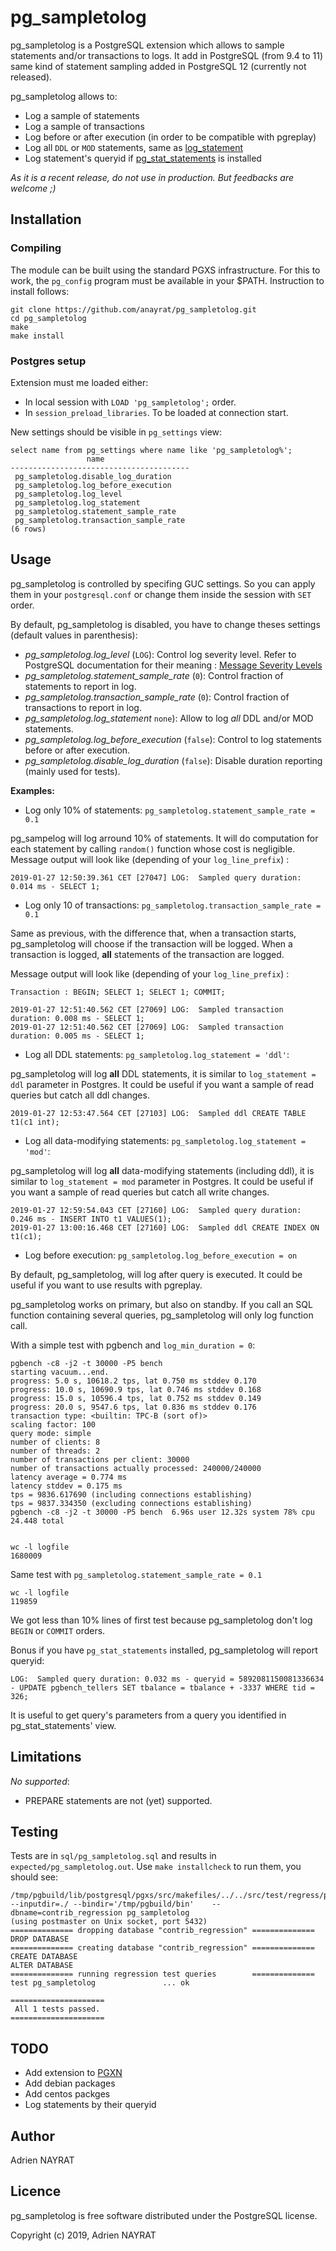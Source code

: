 # pg_sampletolog

pg_sampletolog is a PostgreSQL extension which allows to sample statements and/or transactions to logs. It add in PostgreSQL (from 9.4 to 11) same kind of statement sampling added in PostgreSQL 12 (currently not released).

pg_sampletolog allows to:

  * Log a sample of statements
  * Log a sample of transactions
  * Log before or after execution (in order to be compatible with pgreplay)
  * Log all `DDL` or `MOD` statements, same as [log_statement](https://www.postgresql.org/docs/current/runtime-config-logging.html#GUC-LOG-STATEMENT)
  * Log statement's queryid if [pg_stat_statements](https://www.postgresql.org/docs/current/pgstatstatements.html) is installed


*As it is a recent release, do not use in production. But feedbacks are welcome ;)*

## Installation

### Compiling

The module can be built using the standard PGXS infrastructure. For this to work, the `pg_config` program must be available in your $PATH. Instruction to install follows:

```
git clone https://github.com/anayrat/pg_sampletolog.git
cd pg_sampletolog
make
make install
```

### Postgres setup

Extension must me loaded either:

  * In local session with `LOAD 'pg_sampletolog';` order.
  * In `session_preload_libraries`. To be loaded at connection start.

New settings should be visible in `pg_settings` view:

```
select name from pg_settings where name like 'pg_sampletolog%';
                 name                 
----------------------------------------
 pg_sampletolog.disable_log_duration
 pg_sampletolog.log_before_execution
 pg_sampletolog.log_level
 pg_sampletolog.log_statement
 pg_sampletolog.statement_sample_rate
 pg_sampletolog.transaction_sample_rate
(6 rows)
```


## Usage

pg_sampletolog is controlled by specifing GUC settings. So you can apply them in your `postgresql.conf` or change them inside the session with `SET` order.

By default, pg_sampletolog is disabled, you have to change theses settings (default values in parenthesis):

  * *pg_sampletolog.log_level* (`LOG`): Control log severity level. Refer to PostgreSQL documentation for their meaning : [Message Severity Levels](https://www.postgresql.org/docs/current/runtime-config-logging.html#RUNTIME-CONFIG-SEVERITY-LEVELS)
  * *pg_sampletolog.statement_sample_rate* (`0`): Control fraction of statements to report in log.
  * *pg_sampletolog.transaction_sample_rate* (`0`): Control fraction of transactions to report in log.
  * *pg_sampletolog.log_statement* `none`): Allow to log *all* DDL and/or MOD statements.
  * *pg_sampletolog.log_before_execution* (`false`): Control to log statements before or after execution.
  * *pg_sampletolog.disable_log_duration* (`false`): Disable duration reporting (mainly used for tests).


**Examples:**

  * Log only 10% of statements: `pg_sampletolog.statement_sample_rate = 0.1`

pg_sampelog will log arround 10% of statements. It will do computation for each statement by calling `random()` function whose cost is negligible. Message output will look like (depending of your `log_line_prefix`) :
```
2019-01-27 12:50:39.361 CET [27047] LOG:  Sampled query duration: 0.014 ms - SELECT 1;
```

  * Log only 10 of transactions: `pg_sampletolog.transaction_sample_rate = 0.1`

Same as previous, with the difference that, when a transaction starts, pg_sampletolog will choose if the transaction will be logged. When a transaction is logged, **all** statements of the transaction are logged.

Message output will look like (depending of your `log_line_prefix`) :
```
Transaction : BEGIN; SELECT 1; SELECT 1; COMMIT;

2019-01-27 12:51:40.562 CET [27069] LOG:  Sampled transaction duration: 0.008 ms - SELECT 1;
2019-01-27 12:51:40.562 CET [27069] LOG:  Sampled transaction duration: 0.005 ms - SELECT 1;
```

  * Log all DDL statements: `pg_sampletolog.log_statement = 'ddl'`:

pg_sampletolog will log **all** DDL statements, it is similar to `log_statement = ddl` parameter in Postgres. It could be useful if you want a sample of read queries but catch all ddl changes.

```
2019-01-27 12:53:47.564 CET [27103] LOG:  Sampled ddl CREATE TABLE t1(c1 int);
```

  * Log all data-modifying statements: `pg_sampletolog.log_statement = 'mod'`:

pg_sampletolog will log **all** data-modifying statements (including ddl), it is similar to `log_statement = mod` parameter in Postgres. It could be useful if you want a sample of read queries but catch all write changes.

```
2019-01-27 12:59:54.043 CET [27160] LOG:  Sampled query duration: 0.246 ms - INSERT INTO t1 VALUES(1);
2019-01-27 13:00:16.468 CET [27160] LOG:  Sampled ddl CREATE INDEX ON t1(c1);
```

  * Log before execution: `pg_sampletolog.log_before_execution = on`

By default, pg_sampletolog, will log after query is executed. It could be useful if you want to use results with pgreplay.


pg_sampletolog works on primary, but also on standby. If you call an SQL function containing several queries, pg_sampletolog will only log function call.


With a simple test with pgbench and `log_min_duration = 0`:
```
pgbench -c8 -j2 -t 30000 -P5 bench
starting vacuum...end.
progress: 5.0 s, 10618.2 tps, lat 0.750 ms stddev 0.170
progress: 10.0 s, 10690.9 tps, lat 0.746 ms stddev 0.168
progress: 15.0 s, 10596.4 tps, lat 0.752 ms stddev 0.149
progress: 20.0 s, 9547.6 tps, lat 0.836 ms stddev 0.176
transaction type: <builtin: TPC-B (sort of)>
scaling factor: 100
query mode: simple
number of clients: 8
number of threads: 2
number of transactions per client: 30000
number of transactions actually processed: 240000/240000
latency average = 0.774 ms
latency stddev = 0.175 ms
tps = 9836.617690 (including connections establishing)
tps = 9837.334350 (excluding connections establishing)
pgbench -c8 -j2 -t 30000 -P5 bench  6.96s user 12.32s system 78% cpu 24.448 total


wc -l logfile
1680009
```

Same test with `pg_sampletolog.statement_sample_rate = 0.1`
```
wc -l logfile
119859
```

We got less than 10% lines of first test because pg_sampletolog don't log `BEGIN` or `COMMIT` orders.


Bonus if you have `pg_stat_statements` installed, pg_sampletolog will report queryid:
```
LOG:  Sampled query duration: 0.032 ms - queryid = 5892081150081336634 - UPDATE pgbench_tellers SET tbalance = tbalance + -3337 WHERE tid = 326;
```

It is useful to get query's parameters from a query you identified in pg_stat_statements' view.

## Limitations

*No supported*:

  * PREPARE statements are not (yet) supported.

## Testing

Tests are in `sql/pg_sampletolog.sql` and results in `expected/pg_sampletolog.out`.
Use `make installcheck` to run them, you should see:

```
/tmp/pgbuild/lib/postgresql/pgxs/src/makefiles/../../src/test/regress/pg_regress --inputdir=./ --bindir='/tmp/pgbuild/bin'    --dbname=contrib_regression pg_sampletolog
(using postmaster on Unix socket, port 5432)
============== dropping database "contrib_regression" ==============
DROP DATABASE
============== creating database "contrib_regression" ==============
CREATE DATABASE
ALTER DATABASE
============== running regression test queries        ==============
test pg_sampletolog               ... ok

=====================
 All 1 tests passed. 
=====================
```


## TODO

  * Add extension to [PGXN](https://pgxn.org)
  * Add debian packages
  * Add centos packges
  * Log statements by their queryid

## Author

Adrien NAYRAT

## Licence

pg_sampletolog is free software distributed under the PostgreSQL license.

Copyright (c) 2019, Adrien NAYRAT
